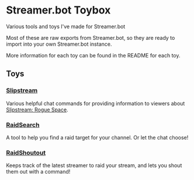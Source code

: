 # Streamer.bot Toybox
 Various tools and toys I've made for Streamer.bot

Most of these are raw exports from Streamer.bot, so they are ready to import into your own Streamer.bot instance.

More information for each toy can be found in the README for each toy.

## Toys

### [Slipstream](./slipstream/README.md)

Various helpful chat commands for providing information to viewers about [Slipstream: Rogue Space](http://playslipstream.com/).

### [RaidSearch](./raidsearch/README.md)

A tool to help you find a raid target for your channel. Or let the chat choose!

### [RaidShoutout](./raidshoutout/README.md)

Keeps track of the latest streamer to raid your stream, and lets you shout them out with a command!